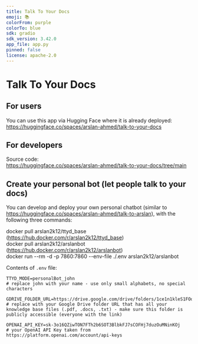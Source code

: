 ```yaml
---
title: Talk To Your Docs
emoji: 📚
colorFrom: purple
colorTo: blue
sdk: gradio
sdk_version: 3.42.0
app_file: app.py
pinned: false
license: apache-2.0
---
```


<!-- Check out the configuration reference at https://huggingface.co/docs/hub/spaces-config-reference -->

# Talk To Your Docs

## For users
You can use this app via Hugging Face where it is already deployed:<br/>
https://huggingface.co/spaces/arslan-ahmed/talk-to-your-docs


## For developers
Source code:<br/>
https://huggingface.co/spaces/arslan-ahmed/talk-to-your-docs/tree/main

## Create your personal bot (let people talk to your docs)
You can develop and deploy your own personal chatbot (similar to https://huggingface.co/spaces/arslan-ahmed/talk-to-arslan), with the following three commands:


docker pull arslan2k12/ttyd_base (https://hub.docker.com/r/arslan2k12/ttyd_base) <br/>
docker pull arslan2k12/arslanbot (https://hub.docker.com/r/arslan2k12/arslanbot)<br/>
docker run --rm -d -p 7860:7860 --env-file ./.env arslan2k12/arslanbot


Contents of `.env` file:
```
TTYD_MODE=personalBot_john
# replace john with your name - use only small alphabets, no special characters

GDRIVE_FOLDER_URL=https://drive.google.com/drive/folders/1ce1n1kleS1FOotdcu5joXeSRu_xnHjDt
# replace with your Google Drive folder URL that has all your knowledge base files (.pdf, .docs, .txt) - make sure this folder is publicly accessible (everyone with the link)

OPENAI_API_KEY=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
# your OpenAI API Key taken from https://platform.openai.com/account/api-keys
```


